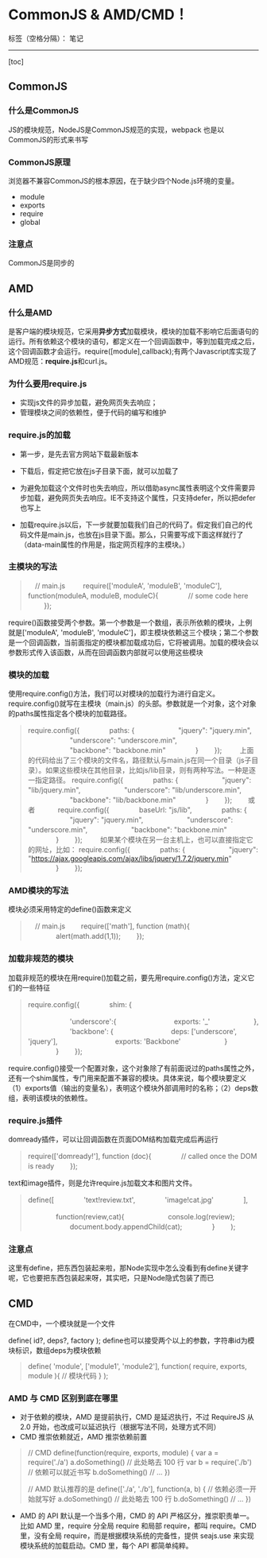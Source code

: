 ﻿# CommonJS & AMD/CMD！

标签（空格分隔）： 笔记

---

[toc]
## CommonJS
### 什么是CommonJS
JS的模块规范，NodeJS是CommonJS规范的实现，webpack 也是以CommonJS的形式来书写

### CommonJS原理
浏览器不兼容CommonJS的根本原因，在于缺少四个Node.js环境的变量。

 - module
 - exports
 - require
 - global

### 注意点
CommonJS是同步的

## AMD
### 什么是AMD
是客户端的模块规范，它采用**异步方式**加载模块，模块的加载不影响它后面语句的运行。所有依赖这个模块的语句，都定义在一个回调函数中，等到加载完成之后，这个回调函数才会运行。require([module],callback);有两个Javascript库实现了AMD规范：**require.js**和curl.js。

### 为什么要用require.js

 - 实现js文件的异步加载，避免网页失去响应；
 - 管理模块之间的依赖性，便于代码的编写和维护

### require.js的加载

 - 第一步，是先去官方网站下载最新版本
 - 下载后，假定把它放在js子目录下面，就可以加载了

    <script src="js/require.js"></script>
    

 - 为避免加载这个文件时也失去响应，所以借助async属性表明这个文件需要异步加载，避免网页失去响应。IE不支持这个属性，只支持defer，所以把defer也写上

    <script src="js/require.js" defer async="true" ></script>
    

 - 加载require.js以后，下一步就要加载我们自己的代码了。假定我们自己的代码文件是main.js，也放在js目录下面。那么，只需要写成下面这样就行了（data-main属性的作用是，指定网页程序的主模块。）

    <script src="js/require.js" data-main="js/main"></script>
    
### 主模块的写法

> 　// main.js 　　
require(['moduleA', 'moduleB', 'moduleC'], function(moduleA, moduleB, moduleC){
> 　　　　// some code here 　　
      });
      
require()函数接受两个参数。第一个参数是一个数组，表示所依赖的模块，上例就是['moduleA', 'moduleB', 'moduleC']，即主模块依赖这三个模块；第二个参数是一个回调函数，当前面指定的模块都加载成功后，它将被调用。加载的模块会以参数形式传入该函数，从而在回调函数内部就可以使用这些模块

### 模块的加载
使用require.config()方法，我们可以对模块的加载行为进行自定义。require.config()就写在主模块（main.js）的头部。参数就是一个对象，这个对象的paths属性指定各个模块的加载路径。

> require.config({
　　　　paths: {
　　　　　　"jquery": "jquery.min",
　　　　　　"underscore": "underscore.min",
　　　　　　"backbone": "backbone.min"
　　　　}
　　});
　　
上面的代码给出了三个模块的文件名，路径默认与main.js在同一个目录（js子目录）。如果这些模块在其他目录，比如js/lib目录，则有两种写法。一种是逐一指定路径。
> require.config({
　　　　paths: {
　　　　　　"jquery": "lib/jquery.min",
　　　　　　"underscore": "lib/underscore.min",
　　　　　　"backbone": "lib/backbone.min"
　　　　}
　　});
　　或者
　　　require.config({
　　　　baseUrl: "js/lib",
　　　　paths: {
　　　　　　"jquery": "jquery.min",
　　　　　　"underscore": "underscore.min",
　　　　　　"backbone": "backbone.min"
　　　　}
　　});
　　
如果某个模块在另一台主机上，也可以直接指定它的网址，比如：
> require.config({
　　　　paths: {
　　　　　　"jquery": "https://ajax.googleapis.com/ajax/libs/jquery/1.7.2/jquery.min"
　　　　}
　　});
　　
### AMD模块的写法
模块必须采用特定的define()函数来定义
> 　// main.js
　　require(['math'], function (math){
　　　　alert(math.add(1,1));
　　});
　　
### 加载非规范的模块
加载非规范的模块在用require()加载之前，要先用require.config()方法，定义它们的一些特征
> require.config({
> 　　　　shim: {
> 
> 　　　　　　'underscore':{
> 　　　　　　　　exports: '_'
> 　　　　　　},
> 　　　　　　'backbone': {
> 　　　　　　　　deps: ['underscore', 'jquery'],
> 　　　　　　　　exports: 'Backbone'
> 　　　　　　}
> 　　　　} 　　});

require.config()接受一个配置对象，这个对象除了有前面说过的paths属性之外，还有一个shim属性，专门用来配置不兼容的模块。具体来说，每个模块要定义（1）exports值（输出的变量名），表明这个模块外部调用时的名称；（2）deps数组，表明该模块的依赖性。

### require.js插件
domready插件，可以让回调函数在页面DOM结构加载完成后再运行

> require(['domready!'], function (doc){
> 　　　　// called once the DOM is ready 　　});

text和image插件，则是允许require.js加载文本和图片文件。

> define([
> 　　　　'text!review.txt',
> 　　　　'image!cat.jpg'
> 　　　　],
> 
> 　　　　function(review,cat){
> 　　　　　　console.log(review);
> 　　　　　　document.body.appendChild(cat);
> 　　　　} 　　);

### 注意点
这里有define，把东西包装起来啦，那Node实现中怎么没看到有define关键字呢，它也要把东西包装起来呀，其实吧，只是Node隐式包装了而已

## CMD
在CMD中，一个模块就是一个文件

  define( id?, deps?, factory );
define也可以接受两个以上的参数，字符串id为模块标识，数组deps为模块依赖

> define( 'module', ['module1', 'module2'], function( require, exports,
> module ){
>     // 模块代码 } );

### AMD 与 CMD 区别到底在哪里

 - 对于依赖的模块，AMD 是提前执行，CMD 是延迟执行，不过 RequireJS 从 2.0
   开始，也改成可以延迟执行（根据写法不同，处理方式不同）
 - CMD 推崇依赖就近，AMD 推崇依赖前置

> // CMD define(function(require, exports, module) {
>     var a = require('./a')
>     a.doSomething()
>     // 此处略去 100 行
>     var b = require('./b') // 依赖可以就近书写
>     b.doSomething()
>     // ... })
> 
> // AMD 默认推荐的是 define(['./a', './b'], function(a, b) { // 依赖必须一开始就写好
>     a.doSomething()
>     // 此处略去 100 行
>     b.doSomething()
>     // ... })

 - AMD 的 API 默认是一个当多个用，CMD 的 API 严格区分，推崇职责单一。比如 AMD 里，require 分全局 require 和局部 require，都叫 require。CMD 里，没有全局 require，而是根据模块系统的完备性，提供 seajs.use 来实现模块系统的加载启动。CMD 里，每个 API 都简单纯粹。
 
 
 
 
 
 
 
 
